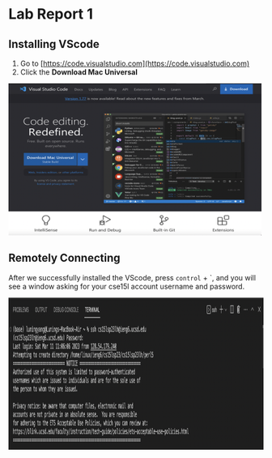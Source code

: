 # Lab Report 1

## Installing VScode
1. Go to [https://code.visualstudio.com](https://code.visualstudio.com)
2. Click the **Download Mac Universal**
<img src="lab1_img/vs.jpg" alt="Image" width="500" height="300">

## Remotely Connecting
After we successfully installed the VScode, press `control` + \`, and you will see a window asking for your cse15l account username and password. 

<img src="lab1_img/loginwindow.png" alt="Image" width="900" height="300">

